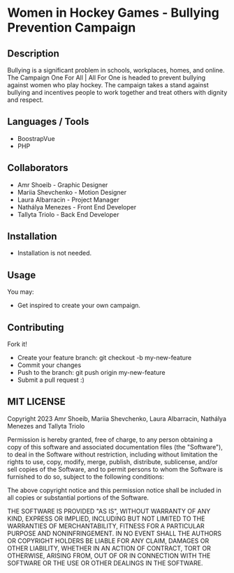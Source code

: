 # Women in Hockey Games - Bullying Prevention Campaign
## Description 
Bullying is a significant problem in schools, workplaces, homes, and online. The Campaign One For All | All For One is headed to prevent bullying against women who play hockey. The campaign takes a stand against bullying and incentives people to work together and treat others with dignity and respect.   
## Languages / Tools 
- BoostrapVue
- PHP 

## Collaborators
- Amr Shoeib - Graphic Designer
- Mariia Shevchenko - Motion Designer
- Laura Albarracin - Project Manager
- Nathálya Menezes - Front End Developer
- Tallyta Triolo - Back End Developer


## Installation
- Installation is not needed.

## Usage 
You may:

- Get inspired to create your own campaign.

## Contributing 
Fork it!

- Create your feature branch: git checkout -b my-new-feature
- Commit your changes
- Push to the branch: git push origin my-new-feature
- Submit a pull request :)


## MIT LICENSE 
Copyright 2023 Amr Shoeib, Mariia Shevchenko, Laura Albarracin, Nathálya Menezes and Tallyta Triolo

Permission is hereby granted, free of charge, to any person obtaining a copy of this software and associated documentation files (the "Software"), to deal in the Software without restriction, including without limitation the rights to use, copy, modify, merge, publish, distribute, sublicense, and/or sell copies of the Software, and to permit persons to whom the Software is furnished to do so, subject to the following conditions:

The above copyright notice and this permission notice shall be included in all copies or substantial portions of the Software.

THE SOFTWARE IS PROVIDED "AS IS", WITHOUT WARRANTY OF ANY KIND, EXPRESS OR IMPLIED, INCLUDING BUT NOT LIMITED TO THE WARRANTIES OF MERCHANTABILITY, FITNESS FOR A PARTICULAR PURPOSE AND NONINFRINGEMENT. IN NO EVENT SHALL THE AUTHORS OR COPYRIGHT HOLDERS BE LIABLE FOR ANY CLAIM, DAMAGES OR OTHER LIABILITY, WHETHER IN AN ACTION OF CONTRACT, TORT OR OTHERWISE, ARISING FROM, OUT OF OR IN CONNECTION WITH THE SOFTWARE OR THE USE OR OTHER DEALINGS IN THE SOFTWARE.

